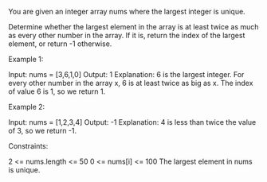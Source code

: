 You are given an integer array nums where the largest integer is unique.

Determine whether the largest element in the array is at least twice as much
as every other number in the array. If it is, return the index of the largest
element, or return -1 otherwise.


Example 1:


Input: nums = [3,6,1,0]
Output: 1
Explanation: 6 is the largest integer.
For every other number in the array x, 6 is at least twice as big as x.
The index of value 6 is 1, so we return 1.


Example 2:


Input: nums = [1,2,3,4]
Output: -1
Explanation: 4 is less than twice the value of 3, so we return -1.



Constraints:


2 <= nums.length <= 50
0 <= nums[i] <= 100
The largest element in nums is unique.




